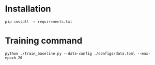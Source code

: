 # Installation

```
pip install -r requirements.txt
```

# Training command
```
python ./train_baseline.py --data-config ./configs/data.toml --max-epoch 20
```

